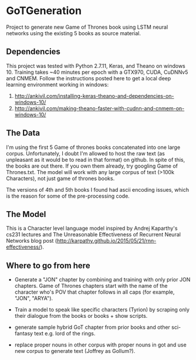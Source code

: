 # GoTGeneration

Project to generate new Game of Thrones book using LSTM neural networks using the existing 5 books as source material.

## Dependencies
This project was tested with Python 2.7.11, Keras, and Theano on windows 10. Training takes ~40 minutes per epoch with a GTX970, CUDA, CuDNNv5 and CNMEM.
Follow the instructions posted here to get a local deep learning environment working in windows:


1. http://ankivil.com/installing-keras-theano-and-dependencies-on-windows-10/
2. http://ankivil.com/making-theano-faster-with-cudnn-and-cnmem-on-windows-10/


## The Data
I'm using the first 5 Game of thrones books concatenated into one large corpus. Unfortunately, I doubt I'm allowed to host the raw text (as unpleasant as it would be to read in that format) on github.
In spite of this, the books are out there. If you own them already, try googling Game of Thrones.txt. The model will work with any large corpus of text (>100k Characters), not just game of thrones books.

The versions of 4th and 5th books I found had ascii encoding issues, which is the reason for some of the pre-processing code.


## The Model
This is a Character level language model inspired by Andrej Kaparthy's cs231 lectures and The Unreasonable Effectiveness of Recurrent Neural Networks blog post (http://karpathy.github.io/2015/05/21/rnn-effectiveness/).


## Where to go from here
- Generate a "JON" chapter by combining and training with only prior JON chapters.
Game of Thrones chapters start with the name of the character who's POV that chapter follows in all caps (for example, "JON", "ARYA").

- Train a model to speak like specific characters (Tyrion) by scraping only their dialogue from the books or books + show scripts.

- generate sample hybrid GoT chapter from prior books and other sci-fantasy text e.g. lord of the rings.

- replace proper nouns in other corpus with proper nouns in got and use new corpus to generate text (Joffrey as Gollum?).
